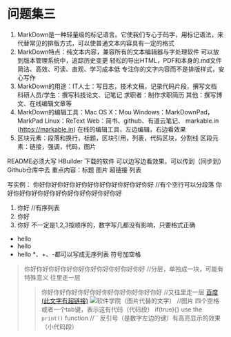 # 问题集三
1. MarkDown是一种轻量级的标记语言。它使我们专心于码字，用标记语法，来代替常见的排版方式，可以使普通文本内容具有一定的格式
2. MarkDown特点：纯文本内容，兼容所有的文本编辑器与字处理软件
             可以放到版本管理系统中，追踪历史变更
              轻松的导出HTML，PDF和本身的.md文件
              简洁、高效、可读、直观、学习成本低
              专注你的文字内容而不是排版样式，安心写作
3. MarkDown的用途：IT人士：写日志，技术文稿，记录代码片段，撰写文档
               科研人员/学生：撰写科技论文、记笔记
               求职者：制作求职简历
               其他：撰写博文、在线编辑文章等
4. MarkDown的编辑工具：Mac OS X：Mou Windows：MarkDownPad，MarkPad
                    Linux：ReText
                    Web：简书、github、有道云笔记、 markable.in (https://markable.in) 在线的编辑工具，左边编辑，右边看效果
5. 区块元素：段落和换行，标题，区块引用，列表，代码区块，分割线
区段元素：链接，强调，代码，图片  

README必须大写
HBuilder 下载的软件 可以边写边看效果，可以传到（同步到）Github仓库中去
重点内容：标题 图片 超链接 列表

写实例：
 你好你好你好你好你好你好你好你好你好你好
                                             //有个空行可以分段落
 你好你好你好你好你好你好你好你好你好你好
 1. 你好    //有序列表
 2. 你好
 3. 你好
 不一定是1,2,3按顺序的，数字写几都没有影响，只要格式正确
 - hello
 - hello
 - hello
 *、+、-都可以写成无序列表 符号加空格
 >你好你好你好你好你好你好你好你好你好你好  //分层，单独成一块，可能有特殊意义 往里走一层
 >>你好你好你好你好你好你好你好你好你好你好 //又往里走一层
 [百度(此文字有超链接)](http://baidu.com)
 ![软件学院（图片代替的文字）](地址或路径)  //图片
 四个空格或者一个tab键，表示这有代码（代码段）
     if(true){} 
 use the `print()` function //`` 反引号（是数字左边的键）有高亮显示的效果（小代码段）

